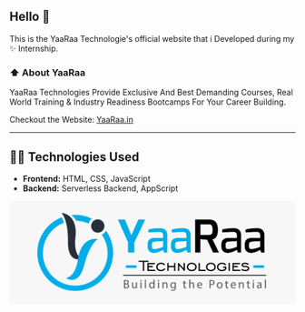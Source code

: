 <h2>Hello 👋</h2>
<p>This is the YaaRaa Technologie's official website that i Developed during my ✨ Internship.</p>

<h3>⬆️ About YaaRaa</h3>
<p>YaaRaa Technologies Provide Exclusive And Best Demanding Courses, Real World Training & Industry Readiness Bootcamps
For Your Career Building.</p>
Checkout the Website: <a href="http://yaaraa.in/" target="_">YaaRaa.in</a>
<hr />

<h2>🧑‍💻 Technologies Used</h2>
<ul>
    <li><b>Frontend:</b> HTML, CSS, JavaScript</li>
    <li><b>Backend:</b> Serverless Backend, AppScript  </li>
</ul>

<img src = "./Supports/Images/logo1.jfif">
<p></p>
